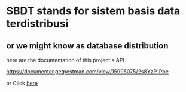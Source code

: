 # SBDT stands for sistem basis data terdistribusi
## or we might know as database distribution

here are the documentation of this project's API

https://documenter.getpostman.com/view/15995075/2s8YzP1Pbe

or Click [here](https://documenter.getpostman.com/view/15995075/2s8YzP1Pbe)

